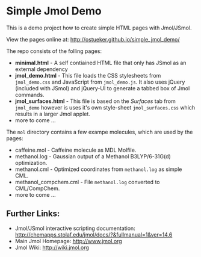 # Simple Jmol Demo

This is a demo project how to create simple HTML pages with Jmol/JSmol.

View the pages online at: <http://ostueker.github.io/simple_jmol_demo/>

The repo consists of the folling pages:

  * **minimal.html**   - A self contiained HTML file that only has JSmol as an 
        external dependency
  * **jmol_demo.html** - This file loads the CSS stylesheets from 
        `jmol_demo.css` and JavaScript from `jmol_demo.js`. It also uses 
        jQuery (included with JSmol) and jQuery-UI to generate a tabbed box 
        of Jmol commands.  
  * **jmol_surfaces.html** - This file is based on the *Surfaces* tab from 
        `jmol_demo` however is uses it's own style-sheet `jmol_surfaces.css` 
        which results in a larger Jmol applet.
  * more to come ...

The `mol` directory contains a few exampe molecules, which are used 
by the pages:

  * caffeine.mol   - Caffeine molecule as MDL Molfile.
  * methanol.log   - Gaussian output of a Methanol B3LYP/6-31G(d) optimization.
  * methanol.cml   - Optimized coordinates from `methanol.log` as simple CML.
  * methanol_compchem.cml - File `methanol.log` converted to CML/CompChem.
  * more to come ...

## Further Links:

 * Jmol/JSmol interactive scripting documentation:  
   <http://chemapps.stolaf.edu/jmol/docs/?&fullmanual=1&ver=14.6>
 * Main Jmol Homepage: <http://www.jmol.org>
 * Jmol Wiki:          <http://wiki.jmol.org>
 